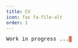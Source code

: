 ```yaml
---
title: CV
icon: fas fa-file-alt
order: 1
---
```


<!-- Load Fira Mono font (MATLAB-style) -->
<link href="https://fonts.googleapis.com/css2?family=Fira+Mono&display=swap" rel="stylesheet">

<!-- Styling for font and blinking cursor -->
<style>
  body {
    font-family: 'Fira Mono', 'Courier New', Courier, monospace;
  }

  .blinking-cursor {
    display: inline-block;
    width: 1ch;
    background-color: #e2725b;
    animation: blink 1s steps(1) infinite;
    vertical-align: bottom;
  }

  @keyframes blink {
    50% {
      background-color: transparent;
    }
  }
</style>

<!-- Text with blinking cursor -->
<p>Work in progress ...<span class="blinking-cursor">&nbsp;</span></p>


